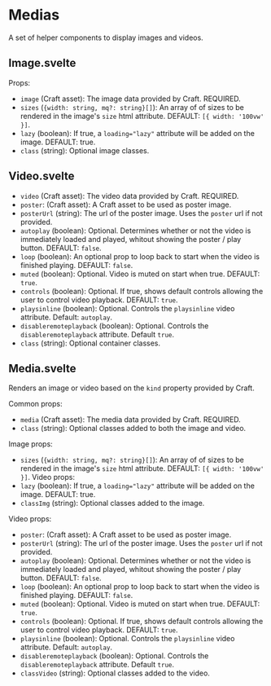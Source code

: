# Medias

A set of helper components to display images and videos.

## Image.svelte

Props:

-   `image` (Craft asset): The image data provided by Craft. REQUIRED.
-   `sizes` (`{width: string, mq?: string}[]`): An array of of sizes to be rendered in the image's
    `size` html attribute. DEFAULT: `[{ width: '100vw' }]`.
-   `lazy` (boolean): If true, a `loading="lazy"` attribute will be added on the image. DEFAULT:
    true.
-   `class` (string): Optional image classes.

## Video.svelte

-   `video` (Craft asset): The video data provided by Craft. REQUIRED.
-   `poster`: (Craft asset): A Craft asset to be used as poster image.
-   `posterUrl` (string): The url of the poster image. Uses the `poster` url if not provided.
-   `autoplay` (boolean): Optional. Determines whether or not the video is immediately loaded and
    played, whitout showing the poster / play button. DEFAULT: `false`.
-   `loop` (boolean): An optional prop to loop back to start when the video is finished playing.
    DEFAULT: `false`.
-   `muted` (boolean): Optional. Video is muted on start when true. DEFAULT: `true`.
-   `controls` (boolean): Optional. If true, shows default controls allowing the user to control
    video playback. DEFAULT: `true`.
-   `playsinline` (boolean): Optional. Controls the `playsinline` video attribute. Default:
    `autoplay`.
-   `disableremoteplayback` (boolean): Optional. Controls the `disableremoteplayback` attribute.
    Default `true`.
-   `class` (string): Optional container classes.

## Media.svelte

Renders an image or video based on the `kind` property provided by Craft.

Common props:

-   `media` (Craft asset): The media data provided by Craft. REQUIRED.
-   `class` (string): Optional classes added to both the image and video.

Image props:

-   `sizes` (`{width: string, mq?: string}[]`): An array of of sizes to be rendered in the image's
    `size` html attribute. DEFAULT: `[{ width: '100vw' }]`. Video props:
-   `lazy` (boolean): If true, a `loading="lazy"` attribute will be added on the image. DEFAULT:
    true.
-   `classImg` (string): Optional classes added to the image.

Video props:

-   `poster`: (Craft asset): A Craft asset to be used as poster image.
-   `posterUrl` (string): The url of the poster image. Uses the `poster` url if not provided.
-   `autoplay` (boolean): Optional. Determines whether or not the video is immediately loaded and
    played, whitout showing the poster / play button. DEFAULT: `false`.
-   `loop` (boolean): An optional prop to loop back to start when the video is finished playing.
    DEFAULT: `false`.
-   `muted` (boolean): Optional. Video is muted on start when true. DEFAULT: `true`.
-   `controls` (boolean): Optional. If true, shows default controls allowing the user to control
    video playback. DEFAULT: `true`.
-   `playsinline` (boolean): Optional. Controls the `playsinline` video attribute. Default:
    `autoplay`.
-   `disableremoteplayback` (boolean): Optional. Controls the `disableremoteplayback` attribute.
    Default `true`.
-   `classVideo` (string): Optional classes added to the video.
